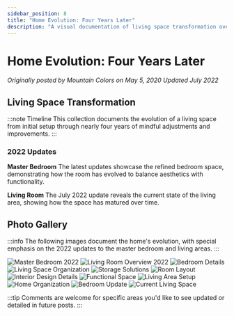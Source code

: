 ```yaml
---
sidebar_position: 8
title: "Home Evolution: Four Years Later"
description: "A visual documentation of living space transformation over four years (Updated July 2022)"
---
```


# Home Evolution: Four Years Later

*Originally posted by Mountain Colors on May 5, 2020*
*Updated July 2022*

## Living Space Transformation

:::note Timeline
This collection documents the evolution of a living space from initial setup through nearly four years of mindful adjustments and improvements.
:::

### 2022 Updates

**Master Bedroom**
The latest updates showcase the refined bedroom space, demonstrating how the room has evolved to balance aesthetics with functionality.

**Living Room**
The July 2022 update reveals the current state of the living area, showing how the space has matured over time.

## Photo Gallery

:::info
The following images document the home's evolution, with special emphasis on the 2022 updates to the master bedroom and living areas.
:::

![Master Bedroom 2022](./img/home-evolution/image_1.jpg)
![Living Room Overview 2022](./img/home-evolution/image_2.jpg)
![Bedroom Details](./img/home-evolution/image_3.jpg)
![Living Space Organization](./img/home-evolution/image_4.jpg)
![Storage Solutions](./img/home-evolution/image_5.jpg)
![Room Layout](./img/home-evolution/image_6.jpg)
![Interior Design Details](./img/home-evolution/image_7.jpg)
![Functional Space](./img/home-evolution/image_8.jpg)
![Living Area Setup](./img/home-evolution/image_9.jpg)
![Home Organization](./img/home-evolution/image_10.jpg)
![Bedroom Update](./img/home-evolution/image_11.jpg)
![Current Living Space](./img/home-evolution/image_12.jpg)

:::tip
Comments are welcome for specific areas you'd like to see updated or detailed in future posts.
:::

